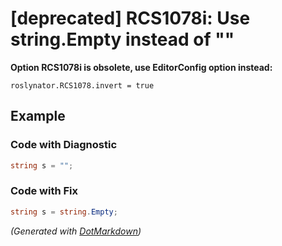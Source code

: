 # \[deprecated\] RCS1078i: Use string\.Empty instead of ""

**Option RCS1078i is obsolete, use EditorConfig option instead:**

```
roslynator.RCS1078.invert = true
```

## Example

### Code with Diagnostic

```csharp
string s = "";
```

### Code with Fix

```csharp
string s = string.Empty;
```


*\(Generated with [DotMarkdown](http://github.com/JosefPihrt/DotMarkdown)\)*